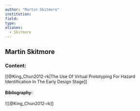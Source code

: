 ```yaml
---
author: "Martin Skitmore"
institution:
field:
type:
aliases:
  - Skitmore
---
```


## Martin Skitmore

### Content:
[[@King_Chun2012-rk|The Use Of Virtual Prototyping For Hazard Identification In The Early Design Stage]]

#### Bibliography:

![[@King_Chun2012-rk]]